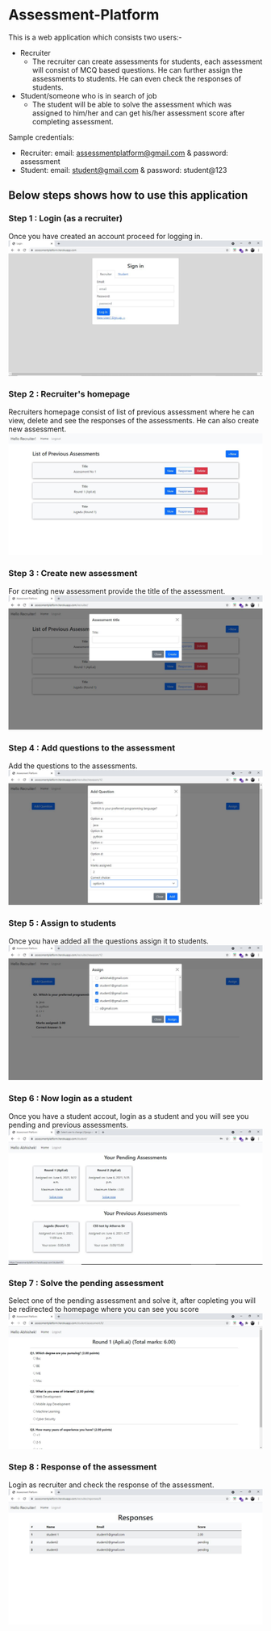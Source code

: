 # Assessment-Platform
This is a web application which consists two users:-
  * Recruiter
    * The recruiter can create assessments for students, each assessment will consist of MCQ based questions. He can further assign the assessments to students. He can even check the responses of students.
  * Student/someone who is in search of job
    * The student will be able to solve the assessment which was assigned to him/her and can get his/her assessment score after completing assessment.
   
Sample credentials:
* Recruiter: email: assessmentplatform@gmail.com & password: assessment
* Student: email: student@gmail.com & password: student@123


## Below steps shows how to use this application
### Step 1 : Login (as a recruiter)
Once you have created an account proceed for logging in.
![signin](https://github.com/abhishekkdhule/Assessment-Platform/blob/main/images/signin.JPG)

### Step 2 : Recruiter's homepage
Recruiters homepage consist of list of previous assessment where he can view, delete and see the responses of the assessments. He can also create new assessment.
![recruiter's homepage](https://github.com/abhishekkdhule/Assessment-Platform/blob/main/images/recruitersassg.JPG)

### Step 3 : Create new assessment
For creating new assessment provide the title of the assessment.
![new assesssment](https://github.com/abhishekkdhule/Assessment-Platform/blob/main/images/newassg.JPG)

### Step 4 : Add questions to the assessment
Add the questions to the assessments.
![add questions](https://github.com/abhishekkdhule/Assessment-Platform/blob/main/images/addque.JPG)

### Step 5 : Assign to students
Once you have added all the questions assign it to students.
![assign](https://github.com/abhishekkdhule/Assessment-Platform/blob/main/images/assign.JPG)

### Step 6 : Now login as a student
Once you have a student accout, login as a student and you will see you pending and previous assessments.
![student's homepage](https://github.com/abhishekkdhule/Assessment-Platform/blob/main/images/studenthome.JPG)

### Step 7 : Solve the pending assessment 
Select one of the pending assessment and solve it, after copleting you will be redirected to homepage where you can see you score
![assessment](https://github.com/abhishekkdhule/Assessment-Platform/blob/main/images/solve.JPG)

### Step 8 : Response of the assessment
Login as recruiter and check the response of the assessment.
![response](https://github.com/abhishekkdhule/Assessment-Platform/blob/main/images/response.JPG)

 
